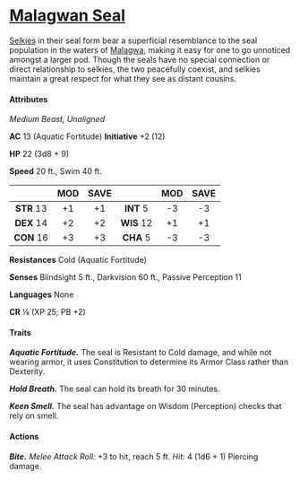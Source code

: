 # [Malagwan Seal](https://github.com/mpanighetti/dnd5e-monsters/blob/main/beasts/malagwan-seal.md)

[Selkies](../ch-5-character-options/species/selkie.md) in their seal form bear a superficial resemblance to the seal population in the waters of [Malagwa](../ch-4-esterfell-gazetteer/malagwa.md), making it easy for one to go unnoticed amongst a larger pod. Though the seals have no special connection or direct relationship to selkies, the two peacefully coexist, and selkies maintain a great respect for what they see as distant cousins.

#### Attributes

_Medium Beast, Unaligned_

**AC** 13 (Aquatic Fortitude) **Initiative** +2 (12)

**HP** 22 (3d8 + 9)

**Speed** 20 ft., Swim 40 ft.

|            | MOD | SAVE |            | MOD | SAVE |
|:----------:|:---:|:----:|:----------:|:---:|:----:|
| **STR** 13 | +1  | +1   | **INT** 5  | -3  | -3   |
| **DEX** 14 | +2  | +2   | **WIS** 12 | +1  | +1   |
| **CON** 16 | +3  | +3   | **CHA** 5  | -3  | -3   |

**Resistances** Cold (Aquatic Fortitude)

**Senses** Blindsight 5 ft., Darkvision 60 ft., Passive Perception 11

**Languages** None

**CR** ⅛ (XP 25; PB +2)

#### Traits

_**Aquatic Fortitude.**_ The seal is Resistant to Cold damage, and while not wearing armor, it uses Constitution to determine its Armor Class rather than Dexterity.

_**Hold Breath.**_ The seal can hold its breath for 30 minutes.

_**Keen Smell.**_ The seal has advantage on Wisdom (Perception) checks that rely on smell.

#### Actions

_**Bite.** Melee Attack Roll:_ +3 to hit, reach 5 ft. _Hit:_ 4 (1d6 + 1) Piercing damage.
